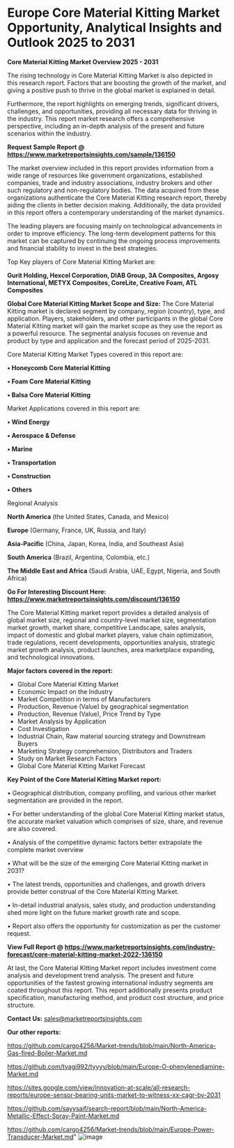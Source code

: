 # Europe Core Material Kitting Market Opportunity, Analytical Insights and Outlook 2025 to 2031

<Strong> Core Material Kitting Market Overview 2025 - 2031</strong>

The rising technology in Core Material Kitting Market is also depicted in this research report. Factors that are boosting the growth of the market, and giving a positive push to thrive in the global market is explained in detail.

Furthermore, the report highlights on emerging trends, significant drivers, challenges, and opportunities, providing all necessary data for thriving in the industry. This report market research offers a comprehensive perspective, including an in-depth analysis of the present and future scenarios within the industry.

<strong>Request Sample Report @ <a href=https://www.marketreportsinsights.com/sample/136150>https://www.marketreportsinsights.com/sample/136150</a></strong>

The market overview included in this report provides information from a wide range of resources like government organizations, established companies, trade and industry associations, industry brokers and other such regulatory and non-regulatory bodies. The data acquired from these organizations authenticate the Core Material Kitting research report, thereby aiding the clients in better decision making. Additionally, the data provided in this report offers a contemporary understanding of the market dynamics.

The leading players are focusing mainly on technological advancements in order to improve efficiency. The long-term development patterns for this market can be captured by continuing the ongoing process improvements and financial stability to invest in the best strategies.

Top Key players of Core Material Kitting Market are:

<strong>Gurit Holding, Hexcel Corporation, DIAB Group, 3A Composites, Argosy International, METYX Composites, CoreLite, Creative Foam, ATL Composites</strong>

<strong><b>Global Core Material Kitting Market Scope and Size:</b></strong>
The Core Material Kitting market is declared segment by company, region (country), type, and application. Players, stakeholders, and other participants in the global Core Material Kitting market will gain the market scope as they use the report as a powerful resource. The segmental analysis focuses on revenue and product by type and application and the forecast period of 2025-2031.

Core Material Kitting Market Types covered in this report are:

<strong>• Honeycomb Core Material Kitting

• Foam Core Material Kitting

• Balsa Core Material Kitting</strong>

Market Applications covered in this report are:

<strong>• Wind Energy

• Aerospace & Defense

• Marine

• Transportation

• Construction

• Others</strong> 

Regional Analysis

<strong>North America</strong> (the United States, Canada, and Mexico)

<strong>Europe</strong> (Germany, France, UK, Russia, and Italy)

<strong>Asia-Pacific</strong> (China, Japan, Korea, India, and Southeast Asia)

<strong>South America</strong> (Brazil, Argentina, Colombia, etc.)

<strong>The Middle East and Africa</strong> (Saudi Arabia, UAE, Egypt, Nigeria, and South Africa)

<strong>Go For Interesting Discount Here: <a href=https://www.marketreportsinsights.com/discount/136150>https://www.marketreportsinsights.com/discount/136150</a></strong>

The Core Material Kitting market report provides a detailed analysis of global market size, regional and country-level market size, segmentation market growth, market share, competitive Landscape, sales analysis, impact of domestic and global market players, value chain optimization, trade regulations, recent developments, opportunities analysis, strategic market growth analysis, product launches, area marketplace expanding, and technological innovations.

<strong><b>Major factors covered in the report:</b></strong>
<ul>
  <li>Global Core Material Kitting Market </li>
  <li>Economic Impact on the Industry</li>
  <li>Market Competition in terms of Manufacturers</li>
  <li>Production, Revenue (Value) by geographical segmentation</li>
  <li>Production, Revenue (Value), Price Trend by Type</li>
  <li>Market Analysis by Application</li>
  <li>Cost Investigation</li>
  <li>Industrial Chain, Raw material sourcing strategy and Downstream Buyers</li>
  <li>Marketing Strategy comprehension, Distributors and Traders</li>
  <li>Study on Market Research Factors</li>
  <li>Global Core Material Kitting Market Forecast</li>
</ul>

<strong><b>Key Point of the Core Material Kitting Market report:</b></strong>

• Geographical distribution, company profiling, and various other market segmentation are provided in the report.

• For better understanding of the global Core Material Kitting market status, the accurate market valuation which comprises of size, share, and revenue are also covered.

• Analysis of the competitive dynamic factors better extrapolate the complete market overview

• What will be the size of the emerging Core Material Kitting market in 2031?

• The latest trends, opportunities and challenges, and growth drivers provide better construal of the Core Material Kitting Market.

• In-detail industrial analysis, sales study, and production understanding shed more light on the future market growth rate and scope.

• Report also offers the opportunity for customization as per the customer request.

<strong><b>View Full Report @ <a href=https://www.marketreportsinsights.com/industry-forecast/core-material-kitting-market-2022-136150>https://www.marketreportsinsights.com/industry-forecast/core-material-kitting-market-2022-136150</a></b></strong>


At last, the Core Material Kitting Market report includes investment come analysis and development trend analysis. The present and future opportunities of the fastest growing international industry segments are coated throughout this report. This report additionally presents product specification, manufacturing method, and product cost structure, and price structure.

<strong>Contact Us:</strong>
sales@marketreportsinsights.com

<strong>Our other reports:</strong>

<a href=https://github.com/cargo4256/Market-trends/blob/main/North-America-Gas-fired-Boiler-Market.md>https://github.com/cargo4256/Market-trends/blob/main/North-America-Gas-fired-Boiler-Market.md</a>

<a href=https://github.com/tyagi992/tyyyy/blob/main/Europe-O-phenylenediamine-Market.md>https://github.com/tyagi992/tyyyy/blob/main/Europe-O-phenylenediamine-Market.md</a>

<a href=https://sites.google.com/view/innovation-at-scale/all-research-reports/europe-sensor-bearing-units-market-to-witness-xx-cagr-by-2031>https://sites.google.com/view/innovation-at-scale/all-research-reports/europe-sensor-bearing-units-market-to-witness-xx-cagr-by-2031</a>

<a href=https://github.com/sayysaif/search-report/blob/main/North-America-Metallic-Effect-Spray-Paint-Market.md>https://github.com/sayysaif/search-report/blob/main/North-America-Metallic-Effect-Spray-Paint-Market.md</a>

<a href=https://github.com/cargo4256/Market-trends/blob/main/Europe-Power-Transducer-Market.md>https://github.com/cargo4256/Market-trends/blob/main/Europe-Power-Transducer-Market.md</a>"
![image](https://github.com/user-attachments/assets/f6563ca2-5614-4b57-9faa-5e40cb692480)
